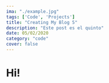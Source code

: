 ```yaml
---
ima: "./example.jpg"
tags: ['Code', 'Projects']
title: "Creating My Blog 5"
description: "Este post es el quinto"
date: 05/02/2020
category: "code"
cover: false
---
```


# Hi! 
